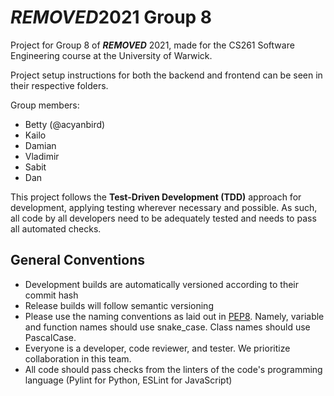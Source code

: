 # ***REMOVED***2021 Group 8
Project for Group 8 of ***REMOVED*** 2021, made for the CS261 Software Engineering course at the University of Warwick.

Project setup instructions for both the backend and frontend can be seen in their respective folders.

Group members:
- Betty (@acyanbird)
- Kailo
- Damian
- Vladimir
- Sabit
- Dan

This project follows the **Test-Driven Development (TDD)** approach for development, applying testing wherever necessary and possible. As such, all code by all developers need to be adequately tested and needs to pass all automated checks.

## General Conventions
- Development builds are automatically versioned according to their commit hash
- Release builds will follow semantic versioning
- Please use the naming conventions as laid out in [PEP8](https://www.python.org/dev/peps/pep-0008/#naming-conventions). Namely, variable and function names should use snake_case. Class names should use PascalCase.
- Everyone is a developer, code reviewer, and tester. We prioritize collaboration in this team.
- All code should pass checks from the linters of the code's programming language (Pylint for Python, ESLint for JavaScript)
